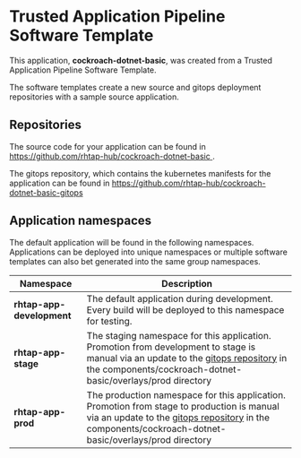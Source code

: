 # Trusted Application Pipeline Software Template

This application, **cockroach-dotnet-basic**, was created from a Trusted Application Pipeline Software Template.

The software templates create a new source and gitops deployment repositories with a sample source application. 

## Repositories

The source code for your application can be found in [https://github.com/rhtap-hub/cockroach-dotnet-basic ](https://github.com/rhtap-hub/cockroach-dotnet-basic ).
 
The gitops repository, which contains the kubernetes manifests for the application can be found in 
[https://github.com/rhtap-hub/cockroach-dotnet-basic-gitops ](https://github.com/rhtap-hub/cockroach-dotnet-basic-gitops ) 

## Application namespaces 

The default application will be found in the following namespaces. Applications can be deployed into unique namespaces or multiple software templates can also bet generated into the same group namespaces.  

|  Namespace   |  Description   |  
| -------- | -------- |   
| **rhtap-app-development** | The default application during development. Every build will be deployed to this namespace for testing. | 
| **rhtap-app-stage** | The staging namespace for this application. Promotion from development to stage is manual via an update to the [gitops repository](https://github.com/rhtap-hub/cockroach-dotnet-basic-gitops ) in the components/cockroach-dotnet-basic/overlays/prod directory |  
| **rhtap-app-prod** | The production namespace for this application. Promotion from stage to production is manual via an update to the [gitops repository](https://github.com/rhtap-hub/cockroach-dotnet-basic-gitops ) in the components/cockroach-dotnet-basic/overlays/prod directory | 